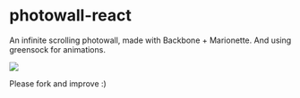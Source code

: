 photowall-react
===============
An infinite scrolling photowall, made with Backbone + Marionette. And using greensock for animations.

![](https://dl.dropboxusercontent.com/u/6061717/Screenshot%202014-05-29%2019.48.17.png)

Please fork and improve :)
